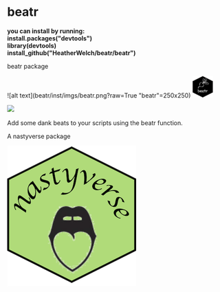 # beatr

**you can install by running:  
install.packages("devtools") <br />
library(devtools) <br />
install_github("HeatherWelch/beatr/beatr") <br />**

beatr package

![alt text](beatr/inst/imgs/beatr.png?raw=True "beatr"=250x250)
<img src="beatr/inst/imgs/beatr.png?raw=True" width="48">

<img src="https://github.com/favicon.ico" width="48">

Add some dank beats to your scripts using the beatr function.

A nastyverse package

![alt text](beatr/inst/imgs/nastyverse.png?raw=True "nastyverse")


